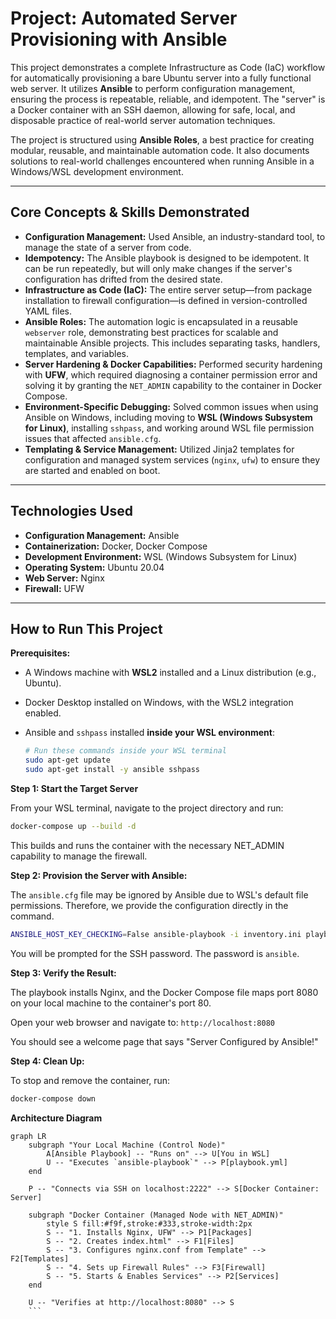 # Project: Automated Server Provisioning with Ansible

This project demonstrates a complete Infrastructure as Code (IaC) workflow for automatically provisioning a bare Ubuntu server into a fully functional web server. It utilizes **Ansible** to perform configuration management, ensuring the process is repeatable, reliable, and idempotent. The "server" is a Docker container with an SSH daemon, allowing for safe, local, and disposable practice of real-world server automation techniques.

The project is structured using **Ansible Roles**, a best practice for creating modular, reusable, and maintainable automation code. It also documents solutions to real-world challenges encountered when running Ansible in a Windows/WSL development environment.

---

## Core Concepts & Skills Demonstrated

*   **Configuration Management:** Used Ansible, an industry-standard tool, to manage the state of a server from code.
*   **Idempotency:** The Ansible playbook is designed to be idempotent. It can be run repeatedly, but will only make changes if the server's configuration has drifted from the desired state.
*   **Infrastructure as Code (IaC):** The entire server setup—from package installation to firewall configuration—is defined in version-controlled YAML files.
*   **Ansible Roles:** The automation logic is encapsulated in a reusable `webserver` role, demonstrating best practices for scalable and maintainable Ansible projects. This includes separating tasks, handlers, templates, and variables.
*   **Server Hardening & Docker Capabilities:** Performed security hardening with **UFW**, which required diagnosing a container permission error and solving it by granting the `NET_ADMIN` capability to the container in Docker Compose.
*   **Environment-Specific Debugging:** Solved common issues when using Ansible on Windows, including moving to **WSL (Windows Subsystem for Linux)**, installing `sshpass`, and working around WSL file permission issues that affected `ansible.cfg`.
*   **Templating & Service Management:** Utilized Jinja2 templates for configuration and managed system services (`nginx`, `ufw`) to ensure they are started and enabled on boot.

---

## Technologies Used

*   **Configuration Management:** Ansible
*   **Containerization:** Docker, Docker Compose
*   **Development Environment:** WSL (Windows Subsystem for Linux)
*   **Operating System:** Ubuntu 20.04
*   **Web Server:** Nginx
*   **Firewall:** UFW

---

## How to Run This Project

**Prerequisites:**
*   A Windows machine with **WSL2** installed and a Linux distribution (e.g., Ubuntu).
*   Docker Desktop installed on Windows, with the WSL2 integration enabled.
*   Ansible and `sshpass` installed **inside your WSL environment**:

    ```bash
    # Run these commands inside your WSL terminal
    sudo apt-get update
    sudo apt-get install -y ansible sshpass
    ```

**Step 1: Start the Target Server**

From your WSL terminal, navigate to the project directory and run:

```bash
docker-compose up --build -d
```
This builds and runs the container with the necessary NET_ADMIN capability to manage the firewall.

**Step 2: Provision the Server with Ansible:**

The ```ansible.cfg``` file may be ignored by Ansible due to WSL's default file permissions. Therefore, we provide the configuration directly in the command.

```bash
ANSIBLE_HOST_KEY_CHECKING=False ansible-playbook -i inventory.ini playbook.yml --ask-pass
```
You will be prompted for the SSH password. The password is ```ansible```.

**Step 3: Verify the Result:**

The playbook installs Nginx, and the Docker Compose file maps port 8080 on your local machine to the container's port 80.

Open your web browser and navigate to:
```http://localhost:8080```

You should see a welcome page that says "Server Configured by Ansible!"

**Step 4: Clean Up:**

To stop and remove the container, run:

```bash
docker-compose down
```

**Architecture Diagram**
```mermaid
graph LR
    subgraph "Your Local Machine (Control Node)"
        A[Ansible Playbook] -- "Runs on" --> U[You in WSL]
        U -- "Executes `ansible-playbook`" --> P[playbook.yml]
    end

    P -- "Connects via SSH on localhost:2222" --> S[Docker Container: Server]

    subgraph "Docker Container (Managed Node with NET_ADMIN)"
        style S fill:#f9f,stroke:#333,stroke-width:2px
        S -- "1. Installs Nginx, UFW" --> P1[Packages]
        S -- "2. Creates index.html" --> F1[Files]
        S -- "3. Configures nginx.conf from Template" --> F2[Templates]
        S -- "4. Sets up Firewall Rules" --> F3[Firewall]
        S -- "5. Starts & Enables Services" --> P2[Services]
    end

    U -- "Verifies at http://localhost:8080" --> S
    ```
